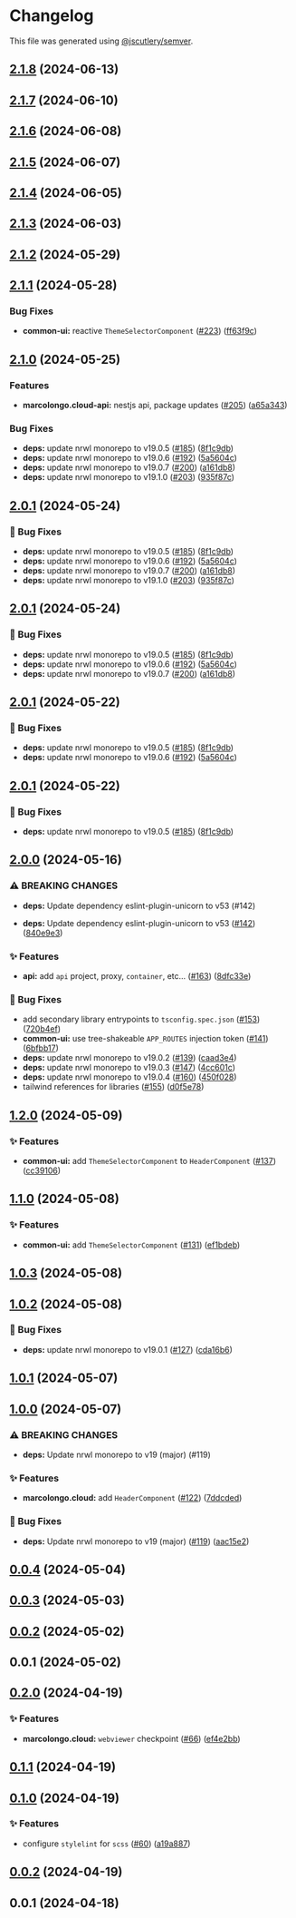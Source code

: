 # Changelog

This file was generated using [@jscutlery/semver](https://github.com/jscutlery/semver).

## [2.1.8](https://github.com/marcolongol/marcolongo.cloud/compare/common-ui-v2.1.7...common-ui-v2.1.8) (2024-06-13)

## [2.1.7](https://github.com/marcolongol/marcolongo.cloud/compare/common-ui-v2.1.6...common-ui-v2.1.7) (2024-06-10)

## [2.1.6](https://github.com/marcolongol/marcolongo.cloud/compare/common-ui-v2.1.5...common-ui-v2.1.6) (2024-06-08)

## [2.1.5](https://github.com/marcolongol/marcolongo.cloud/compare/common-ui-v2.1.4...common-ui-v2.1.5) (2024-06-07)

## [2.1.4](https://github.com/marcolongol/marcolongo.cloud/compare/common-ui-v2.1.3...common-ui-v2.1.4) (2024-06-05)

## [2.1.3](https://github.com/marcolongol/marcolongo.cloud/compare/common-ui-v2.1.2...common-ui-v2.1.3) (2024-06-03)

## [2.1.2](https://github.com/marcolongol/marcolongo.cloud/compare/common-ui-v2.1.1...common-ui-v2.1.2) (2024-05-29)

## [2.1.1](https://github.com/marcolongol/marcolongo.cloud/compare/common-ui-v2.1.0...common-ui-v2.1.1) (2024-05-28)


### Bug Fixes

* **common-ui:** reactive `ThemeSelectorComponent` ([#223](https://github.com/marcolongol/marcolongo.cloud/issues/223)) ([ff63f9c](https://github.com/marcolongol/marcolongo.cloud/commit/ff63f9c01dec1e4ff80f4ef6611db59ed6a7b3cf))

## [2.1.0](https://github.com/marcolongol/marcolongo.cloud/compare/common-ui-v2.0.0...common-ui-v2.1.0) (2024-05-25)


### Features

* **marcolongo.cloud-api:** nestjs api, package updates ([#205](https://github.com/marcolongol/marcolongo.cloud/issues/205)) ([a65a343](https://github.com/marcolongol/marcolongo.cloud/commit/a65a343f338e4e292369f84ee3fe3d8131a80fdf))


### Bug Fixes

* **deps:** update nrwl monorepo to v19.0.5 ([#185](https://github.com/marcolongol/marcolongo.cloud/issues/185)) ([8f1c9db](https://github.com/marcolongol/marcolongo.cloud/commit/8f1c9dbadd0357aaeb74e62f31e93fd8548c6a2e))
* **deps:** update nrwl monorepo to v19.0.6 ([#192](https://github.com/marcolongol/marcolongo.cloud/issues/192)) ([5a5604c](https://github.com/marcolongol/marcolongo.cloud/commit/5a5604cd74a4b45974552d342e758e57f45ec084))
* **deps:** update nrwl monorepo to v19.0.7 ([#200](https://github.com/marcolongol/marcolongo.cloud/issues/200)) ([a161db8](https://github.com/marcolongol/marcolongo.cloud/commit/a161db8f31d9582d4e0bef618404689a90b5b0c3))
* **deps:** update nrwl monorepo to v19.1.0 ([#203](https://github.com/marcolongol/marcolongo.cloud/issues/203)) ([935f87c](https://github.com/marcolongol/marcolongo.cloud/commit/935f87c6f49462b2f3ae9073469ebd9e55eb4deb))

## [2.0.1](https://github.com/marcolongol/marcolongo.cloud/compare/common-ui-v2.0.0...common-ui-v2.0.1) (2024-05-24)


### 🐞 Bug Fixes

* **deps:** update nrwl monorepo to v19.0.5 ([#185](https://github.com/marcolongol/marcolongo.cloud/issues/185)) ([8f1c9db](https://github.com/marcolongol/marcolongo.cloud/commit/8f1c9dbadd0357aaeb74e62f31e93fd8548c6a2e))
* **deps:** update nrwl monorepo to v19.0.6 ([#192](https://github.com/marcolongol/marcolongo.cloud/issues/192)) ([5a5604c](https://github.com/marcolongol/marcolongo.cloud/commit/5a5604cd74a4b45974552d342e758e57f45ec084))
* **deps:** update nrwl monorepo to v19.0.7 ([#200](https://github.com/marcolongol/marcolongo.cloud/issues/200)) ([a161db8](https://github.com/marcolongol/marcolongo.cloud/commit/a161db8f31d9582d4e0bef618404689a90b5b0c3))
* **deps:** update nrwl monorepo to v19.1.0 ([#203](https://github.com/marcolongol/marcolongo.cloud/issues/203)) ([935f87c](https://github.com/marcolongol/marcolongo.cloud/commit/935f87c6f49462b2f3ae9073469ebd9e55eb4deb))

## [2.0.1](https://github.com/marcolongol/marcolongo.cloud/compare/common-ui-v2.0.0...common-ui-v2.0.1) (2024-05-24)


### 🐞 Bug Fixes

* **deps:** update nrwl monorepo to v19.0.5 ([#185](https://github.com/marcolongol/marcolongo.cloud/issues/185)) ([8f1c9db](https://github.com/marcolongol/marcolongo.cloud/commit/8f1c9dbadd0357aaeb74e62f31e93fd8548c6a2e))
* **deps:** update nrwl monorepo to v19.0.6 ([#192](https://github.com/marcolongol/marcolongo.cloud/issues/192)) ([5a5604c](https://github.com/marcolongol/marcolongo.cloud/commit/5a5604cd74a4b45974552d342e758e57f45ec084))
* **deps:** update nrwl monorepo to v19.0.7 ([#200](https://github.com/marcolongol/marcolongo.cloud/issues/200)) ([a161db8](https://github.com/marcolongol/marcolongo.cloud/commit/a161db8f31d9582d4e0bef618404689a90b5b0c3))

## [2.0.1](https://github.com/marcolongol/marcolongo.cloud/compare/common-ui-v2.0.0...common-ui-v2.0.1) (2024-05-22)


### 🐞 Bug Fixes

* **deps:** update nrwl monorepo to v19.0.5 ([#185](https://github.com/marcolongol/marcolongo.cloud/issues/185)) ([8f1c9db](https://github.com/marcolongol/marcolongo.cloud/commit/8f1c9dbadd0357aaeb74e62f31e93fd8548c6a2e))
* **deps:** update nrwl monorepo to v19.0.6 ([#192](https://github.com/marcolongol/marcolongo.cloud/issues/192)) ([5a5604c](https://github.com/marcolongol/marcolongo.cloud/commit/5a5604cd74a4b45974552d342e758e57f45ec084))

## [2.0.1](https://github.com/marcolongol/marcolongo.cloud/compare/common-ui-v2.0.0...common-ui-v2.0.1) (2024-05-22)


### 🐞 Bug Fixes

* **deps:** update nrwl monorepo to v19.0.5 ([#185](https://github.com/marcolongol/marcolongo.cloud/issues/185)) ([8f1c9db](https://github.com/marcolongol/marcolongo.cloud/commit/8f1c9dbadd0357aaeb74e62f31e93fd8548c6a2e))

## [2.0.0](https://github.com/marcolongol/marcolongo.cloud/compare/common-ui-v1.2.0...common-ui-v2.0.0) (2024-05-16)


### ⚠ BREAKING CHANGES

* **deps:** Update dependency eslint-plugin-unicorn to v53 (#142)

* **deps:** Update dependency eslint-plugin-unicorn to v53 ([#142](https://github.com/marcolongol/marcolongo.cloud/issues/142)) ([840e9e3](https://github.com/marcolongol/marcolongo.cloud/commit/840e9e36f93f17cd6b8af4c62105846a91ee958c))


### ✨ Features

* **api:** add `api` project, proxy, `container`, etc... ([#163](https://github.com/marcolongol/marcolongo.cloud/issues/163)) ([8dfc33e](https://github.com/marcolongol/marcolongo.cloud/commit/8dfc33ec1f8c287159795f3910cb13354fe70937))


### 🐞 Bug Fixes

* add secondary library entrypoints to `tsconfig.spec.json` ([#153](https://github.com/marcolongol/marcolongo.cloud/issues/153)) ([720b4ef](https://github.com/marcolongol/marcolongo.cloud/commit/720b4eff7f966193ff9c1c276b504e03ac826363))
* **common-ui:** use tree-shakeable `APP_ROUTES` injection token ([#141](https://github.com/marcolongol/marcolongo.cloud/issues/141)) ([6bfbb17](https://github.com/marcolongol/marcolongo.cloud/commit/6bfbb17e9ec087bb82587b413518a3caa7a729be))
* **deps:** update nrwl monorepo to v19.0.2 ([#139](https://github.com/marcolongol/marcolongo.cloud/issues/139)) ([caad3e4](https://github.com/marcolongol/marcolongo.cloud/commit/caad3e41a224e4485593b00746462881d3b9d5b1))
* **deps:** update nrwl monorepo to v19.0.3 ([#147](https://github.com/marcolongol/marcolongo.cloud/issues/147)) ([4cc601c](https://github.com/marcolongol/marcolongo.cloud/commit/4cc601c41c78e583b3a0bc049a44ea428961a2cd))
* **deps:** update nrwl monorepo to v19.0.4 ([#160](https://github.com/marcolongol/marcolongo.cloud/issues/160)) ([450f028](https://github.com/marcolongol/marcolongo.cloud/commit/450f028d8c573be0f3bbd9e45bfd0992bbeaf311))
* tailwind references for libraries ([#155](https://github.com/marcolongol/marcolongo.cloud/issues/155)) ([d0f5e78](https://github.com/marcolongol/marcolongo.cloud/commit/d0f5e789319150eb889a41b6a9e6b526670a64ae))

## [1.2.0](https://github.com/marcolongol/marcolongo.cloud/compare/common-ui-v1.1.0...common-ui-v1.2.0) (2024-05-09)


### ✨ Features

* **common-ui:** add `ThemeSelectorComponent` to `HeaderComponent` ([#137](https://github.com/marcolongol/marcolongo.cloud/issues/137)) ([cc39106](https://github.com/marcolongol/marcolongo.cloud/commit/cc3910661434923275a93656e0e1546fa5be32a9))

## [1.1.0](https://github.com/marcolongol/marcolongo.cloud/compare/common-ui-v1.0.3...common-ui-v1.1.0) (2024-05-08)


### ✨ Features

* **common-ui:** add `ThemeSelectorComponent` ([#131](https://github.com/marcolongol/marcolongo.cloud/issues/131)) ([ef1bdeb](https://github.com/marcolongol/marcolongo.cloud/commit/ef1bdeb904d265ae13d5f7170dfc0889481b5ce0))

## [1.0.3](https://github.com/marcolongol/marcolongo.cloud/compare/common-ui-v1.0.2...common-ui-v1.0.3) (2024-05-08)

## [1.0.2](https://github.com/marcolongol/marcolongo.cloud/compare/common-ui-v1.0.1...common-ui-v1.0.2) (2024-05-08)


### 🐞 Bug Fixes

* **deps:** update nrwl monorepo to v19.0.1 ([#127](https://github.com/marcolongol/marcolongo.cloud/issues/127)) ([cda16b6](https://github.com/marcolongol/marcolongo.cloud/commit/cda16b68102c4c3de8aceb46cc3b9aa9a611a2b6))

## [1.0.1](https://github.com/marcolongol/marcolongo.cloud/compare/common-ui-v1.0.0...common-ui-v1.0.1) (2024-05-07)

## [1.0.0](https://github.com/marcolongol/marcolongo.cloud/compare/common-ui-v0.0.4...common-ui-v1.0.0) (2024-05-07)


### ⚠ BREAKING CHANGES

* **deps:** Update nrwl monorepo to v19 (major) (#119)

### ✨ Features

* **marcolongo.cloud:** add `HeaderComponent` ([#122](https://github.com/marcolongol/marcolongo.cloud/issues/122)) ([7ddcded](https://github.com/marcolongol/marcolongo.cloud/commit/7ddcdedb1d05ba20b8431b770227c9ceaf8d4237))


### 🐞 Bug Fixes

* **deps:** Update nrwl monorepo to v19 (major) ([#119](https://github.com/marcolongol/marcolongo.cloud/issues/119)) ([aac15e2](https://github.com/marcolongol/marcolongo.cloud/commit/aac15e28321832ac6b00d64d055cf6a1eba46698))

## [0.0.4](https://github.com/marcolongol/marcolongo.cloud/compare/common-ui-v0.0.3...common-ui-v0.0.4) (2024-05-04)

## [0.0.3](https://github.com/marcolongol/marcolongo.cloud/compare/common-ui-v0.0.2...common-ui-v0.0.3) (2024-05-03)

## [0.0.2](https://github.com/marcolongol/marcolongo.cloud/compare/common-ui-v0.0.1...common-ui-v0.0.2) (2024-05-02)

## 0.0.1 (2024-05-02)

## [0.2.0](https://github.com/marcolongol/marcolongo.cloud/compare/common-ui-dev0.1.1...common-ui-dev0.2.0) (2024-04-19)


### ✨ Features

* **marcolongo.cloud:** `webviewer` checkpoint ([#66](https://github.com/marcolongol/marcolongo.cloud/issues/66)) ([ef4e2bb](https://github.com/marcolongol/marcolongo.cloud/commit/ef4e2bbecfabfc7aaa0511ba1295059c7550908a))

## [0.1.1](https://github.com/marcolongol/marcolongo.cloud/compare/common-ui-dev0.1.0...common-ui-dev0.1.1) (2024-04-19)

## [0.1.0](https://github.com/marcolongol/marcolongo.cloud/compare/common-ui-dev0.0.2...common-ui-dev0.1.0) (2024-04-19)


### ✨ Features

* configure `stylelint` for `scss` ([#60](https://github.com/marcolongol/marcolongo.cloud/issues/60)) ([a19a887](https://github.com/marcolongol/marcolongo.cloud/commit/a19a8870814c0a19cfb426ea9a9493825aa363bd))

## [0.0.2](https://github.com/marcolongol/marcolongo.cloud/compare/common-ui-dev0.0.1...common-ui-dev0.0.2) (2024-04-19)

## 0.0.1 (2024-04-18)
